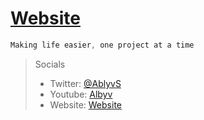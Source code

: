 # <a href="https://ablyv.repl.co/">Website</a>

```css
Making life easier, one project at a time
```

> Socials
>- Twitter: <a href="https://twitter.com/AblyvS" target="_blank">@AblyvS</a>
>- Youtube: <a href="https://www.youtube.com/@ablyv9245" target="_blank">Albyv</a>
>- Website: <a href="https://ablyv.repl.co/" target="_Blank">Website</a>
